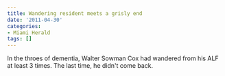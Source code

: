 ```yaml
---
title: Wandering resident meets a grisly end
date: '2011-04-30'
categories:
- Miami Herald
tags: []
---
```

In the throes of dementia, Walter Sowman Cox had wandered from his ALF at least 3 times. The last time, he didn't come back.